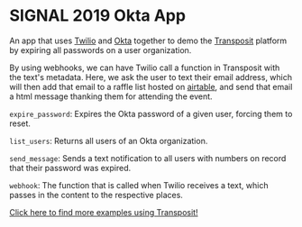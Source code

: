 # SIGNAL 2019 Okta App

An app that uses [Twilio](https://www.twilio.com/) and [Okta](https://www.okta.com/) together to demo the [Transposit](https://transposit.com) platform by expiring all passwords on a user organization.

By using webhooks, we can have Twilio call a function in Transposit with the text's metadata. Here, we ask the user to text their email address, which will then add that email to a raffle list hosted on [airtable](https://airtable.com), and send that email a html message thanking them for attending the event.

`expire_password`: Expires the Okta password of a given user, forcing them to reset.

`list_users`: Returns all users of an Okta organization.

`send_message`: Sends a text notification to all users with numbers on record that their password was expired.

`webhook`: The function that is called when Twilio receives a text, which passes in the content to the respective places.

[Click here to find more examples using Transposit!](https://www.transposit.com/apps/)
